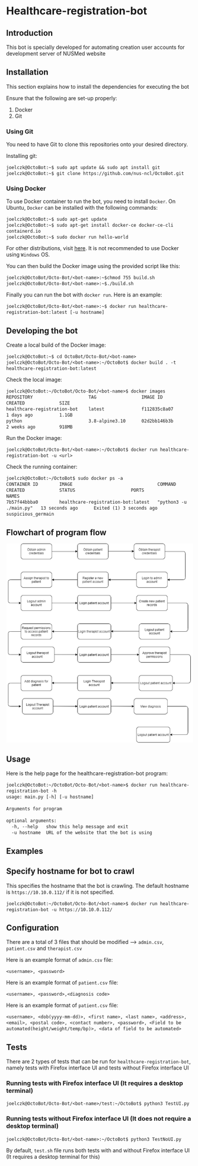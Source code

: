 # Healthcare-registration-bot

## Introduction
This bot is specially developed for automating creation user accounts for development server of NUSMed website

## Installation
This section explains how to install the dependencies for executing the bot

Ensure that the following are set-up properly:
1. Docker
2. Git

### Using Git
You need to have Git to clone this repositories onto your desired directory.

Installing git:
```console
joelczk@OctoBot:~$ sudo apt update && sudo apt install git
joelczk@OctoBot:~$ git clone https://github.com/nus-ncl/OctoBot.git
```

### Using Docker
To use Docker container to run the bot, you need to install `Docker`. On Ubuntu, `Docker` can be installed with the following commands:
```console
joelczk@OctoBot:~$ sudo apt-get update
joelczk@OctoBot:~$ sudo apt-get install docker-ce docker-ce-cli containerd.io
joelczk@OctoBot:~$ sudo docker run hello-world
```

For other distributions, visit [here](https://docs.docker.com/engine/install/). It is not recommended to use Docker using `Windows` OS.

You can then build the Docker image using the provided script like this:
```console
joelczk@OctoBot/Octo-Bot/<bot-name>:~$chmod 755 build.sh
joelczk@OctoBot/Octo-Bot/<bot-name>:~$./build.sh 
```

Finally you can run the bot with `docker run`. Here is an example:
```console
joelczk@OctoBot/Octo-Bot/<bot-name>:~$ docker run healthcare-registration-bot:latest [-u hostname]
```

## Developing the bot

Create a local build of the Docker image:

```console
joelczk@OctoBot:~$ cd OctoBot/Octo-Bot/<bot-name>
joelczk@OctoBot/Octo-Bot/<bot-name>:~/OctoBot$ docker build . -t healthcare-registration-bot:latest
```

Check the local image:

```console
joelczk@OctoBot:~/OctoBot/Octo-Bot/<bot-name>$ docker images
REPOSITORY                     TAG                 IMAGE ID            CREATED             SIZE
healthcare-registration-bot    latest              f112835c8a07        1 days ago          1.1GB
python                         3.8-alpine3.10      02d2bb146b3b        2 weeks ago         918MB
```
Run the Docker image:

```console
joelczk@OctoBot/Octo-Bot/<bot-name>:~/OctoBot$ docker run healthcare-registration-bot -u <url>
```

Check the running container:

```console
joelczk@OctoBot:~/OctoBot$ sudo docker ps -a
CONTAINER ID        IMAGE                                COMMAND                  CREATED             STATUS                     PORTS               NAMES
7b57f44bbba0        healthcare-registration-bot:latest   "python3 -u ./main.py"   13 seconds ago      Exited (1) 3 seconds ago                       suspicious_germain
```

## Flowchart of program flow

![Program flow](https://github.com/joelczk/OctoBot/blob/master/Octo-Bot/healthcare-registration-bot/images/programflow.png)

## Usage
Here is the help page for the healthcare-registration-bot program:
```console
joelczk@OctoBot:~/OctoBot/Octo-Bot/<bot-name>$ docker run healthcare-registration-bot -h
usage: main.py [-h] [-u hostname]

Arguments for program

optional arguments:
  -h, --help   show this help message and exit
  -u hostname  URL of the website that the bot is using
```

## Examples

## Specify hostname for bot to crawl
This specifies the hostname that the bot is crawling. The default hostname is `https://10.10.0.112/` if it is not specified.
```console
joelczk@OctoBot:~/OctoBot/Octo-Bot/<bot-name>$ docker run healthcare-registration-bot -u https://10.10.0.112/
```

## Configuration
There are a total of 3 files that should be modified --> `admin.csv`, `patient.csv` and `therapist.csv`

Here is an example format of `admin.csv` file:
```csv
<username>, <password>
```

Here is an example format of `patient.csv` file:
```csv
<username>, <password>,<diagnosis code>
```

Here is an example format of `patient.csv` file:
```csv
<username>, <dob(yyyy-mm-dd)>, <first name>, <last name>, <address>, <email>, <postal code>, <contact number>, <password>, <Field to be automated(height/weight/temp/bp)>, <data of field to be automated>
```

## Tests
There are 2 types of tests that can be run for `healthcare-registration-bot`, namely tests with Firefox interface UI and tests without Firefox interface UI

### Running tests with Firefox interface UI (It requires a desktop terminal)
```console
joelczk@OctoBot/Octo-Bot/<bot-name>/test:~/OctoBot$ python3 TestUI.py
```

### Running tests without Firefox interface UI (It does not require a desktop terminal)
```console
joelczk@OctoBot/Octo-Bot/<bot-name>:~/OctoBot$ python3 TestNoUI.py
```

By default, `test.sh` file runs both tests with and without Firefox interface UI (It requires a desktop terminal for this)